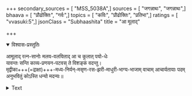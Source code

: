 +++
secondary_sources = [ "MSS_5038A",]
sources = [ "जगन्नाथः", "जगन्नाथः",]
bhaava = [ "प्रौढोक्तिः", "गर्वः",]
topics = [ "कविः", "प्रौढोक्तिः", "प्रतिभा",]
ratings = [ "vvasuki:5",]
jsonClass = "Subhaashita"
title = "आ मूलाद्"

+++

<details open><summary>विश्वास-प्रस्तुतिः</summary>

आमूलाद् रत्न-सानोः मलय-वलयिताद् आ च कूलात् पयो-धेः  
यावन्तः सन्ति काव्य-प्रणयन-पटवस् ते विशङ्कं वदन्तु।  
मृद्वीका+++(=द्राक्षा)+++-मध्य-निर्यन्-मसृण-रस-झरी-माधुरी-भाग्य-भाजाम्
वाचाम् आचार्यतायाः पदम् अनुभवितुं कोऽस्ति धन्यो मदन्यः॥
</details>



<details><summary>Text</summary>

आ मूलाद् रत्नसानोर्मलयवलयितादा च कूलात् पयोधेर् यावन्तः सन्ति काव्यप्रणयनपटवस्ते विशङ्कं वदन्तु।  
मृद्वीकामध्यनिर्यन्मसृणरसझरीमाधुरीभ् आग्यभाजां वाचामाचार्यतायाः पदमनुभवितुं कोऽस्ति धन्यो मदन्यः॥
</details>
